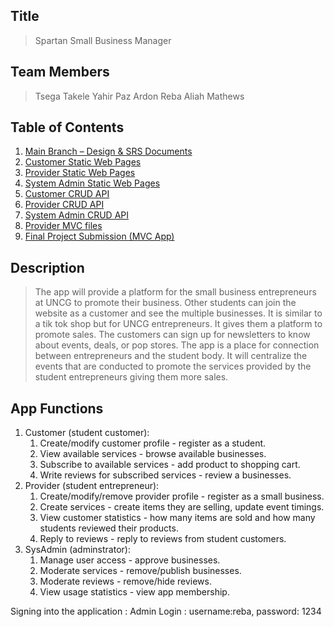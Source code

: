 
## Title
> Spartan Small Business Manager

## Team Members
> Tsega Takele
> Yahir Paz Ardon
> Reba Aliah Mathews

## Table of Contents

1. [Main Branch – Design & SRS Documents](https://github.com/raliahm/SpartanSmallBusinessManager/tree/main)
2. [Customer Static Web Pages](https://github.com/raliahm/SpartanSmallBusinessManager/tree/tsega_takele)
3. [Provider Static Web Pages](https://github.com/raliahm/SpartanSmallBusinessManager/tree/yahir_paz)
4. [System Admin Static Web Pages](https://github.com/raliahm/SpartanSmallBusinessManager/tree/admin-profile)
5. [Customer CRUD API](https://github.com/raliahm/SpartanSmallBusinessManager/tree/Customer_crud_api)
6. [Provider CRUD API](https://github.com/raliahm/SpartanSmallBusinessManager/tree/Provider_CRUP_API)
7. [System Admin CRUD API](https://github.com/raliahm/SpartanSmallBusinessManager/tree/reba-mathews)
8. [Provider MVC files](https://github.com/raliahm/SpartanSmallBusinessManager/tree/provider_mvc_app)
9. [Final Project Submission (MVC App)](https://github.com/raliahm/SpartanSmallBusinessManager/tree/final_mvc_app)


## Description 
> The app will provide a platform for the small business entrepreneurs at UNCG to promote their business. Other students can join the website as a
> customer and see the multiple businesses. It is similar to a tik tok shop but for UNCG entrepreneurs. It gives them a platform to promote sales.
> The customers can sign up for newsletters to know about events, deals, or pop stores.
> The app is a place for connection between entrepreneurs and the student body. It will centralize the events that are conducted to promote the services provided
> by the student entrepreneurs giving them more sales. 

## App Functions
1. Customer (student customer):
    1. Create/modify customer profile - register as a student.
    2. View available services - browse available businesses.
    3. Subscribe to available services - add product to shopping cart.
    4. Write reviews for subscribed services - review a businesses.
2. Provider (student entrepreneur):
    1. Create/modify/remove provider profile - register as a small business.
    2. Create services - create items they are selling, update event timings.
    3. View customer statistics - how many items are sold and how many students reviewed their products.
    4. Reply to reviews - reply to reviews from student customers.
3. SysAdmin (adminstrator):
    1. Manage user access - approve businesses.
    2. Moderate services - remove/publish businesses.
    3. Moderate reviews - remove/hide reviews.
    4. View usage statistics - view app membership.
  
Signing into the application :
Admin Login : username:reba, password: 1234


